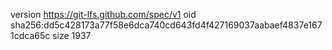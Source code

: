version https://git-lfs.github.com/spec/v1
oid sha256:dd5c428173a77f58e6dca740cd643fd4f427169037aabaef4837e1671cdca65c
size 1937
